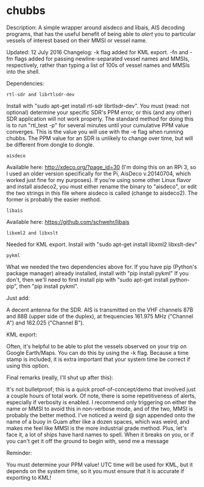 # chubbs

Description:
A simple wrapper around aisdeco and libais, AIS decoding programs,
that has the useful benefit of being able to *alert* you to particular vessels
of interest based on their MMSI or vessel name. 

Updated: 12 July 2016
Changelog: -k flag added for KML export. -fn and -fm flags added for passing
newline-separated vessel names and MMSIs, respectively, rather than typing a
list of 100s of vessel names and MMSIs into the shell.

Dependencies: 

    rtl-sdr and librtlsdr-dev
Install with "sudo apt-get install rtl-sdr librtlsdr-dev". You must (read: not
optional) determine your specific SDR's PPM error, or this (and any other) SDR
application will not work properly. The standard method for doing this is to run
"rtl_test -p" for several minutes until your cumulative PPM value converges.
This is the value you will use with the -e flag when running chubbs.  The PPM
value for an SDR is unlikely to change over time, but will be different from
dongle to dongle. 


    aisdeco 
Available here: http://xdeco.org/?page_id=30 (I'm doing this on an RPi 3, so I
used an older version specifically for the Pi, AisDeco v.20140704, which worked
just fine for my purposes). If you're using some other Linux flavor and install
aisdeco2, you must either rename the binary to "aisdeco", or edit the two
strings in this file where aisdeco is called (change to aisdeco2). The former is
probably the easier method.

    libais 
Available here: https://github.com/schwehr/libais

    libxml2 and libxslt 
Needed for KML export. Install with "sudo apt-get install libxml2 libxslt-dev"

    pykml 
What we needed the two dependencies above for. If you have pip
(Python's package manager) already installed, install with "pip install pykml"
If you don't, then we'll need to first install pip with "sudo apt-get install
python-pip", then "pip install pykml".

Just add:

A decent antenna for the SDR. AIS is transmitted on the VHF channels 87B and 88B
(upper side of the duplex), at frequencies 161.975 MHz ("Channel A") and 162.025
("Channel B").

KML export: 

Often, it's helpful to be able to plot the vessels observed on your trip on
Google Earth/Maps.  You can do this by using the -k flag. Because a time stamp
is included, it is extra important that your system time be correct if using
this option.

Final remarks (really, I'll shut up after this):

It's not bulletproof; this is a quick proof-of-concept/demo that involved
just a couple hours of total work. Of note, there is some repetitiveness of
alerts, especially if verbosity is enabled. I recommend only triggering on
either the name or MMSI to avoid this in non-verbose mode, and of the two, MMSI
is probably the better method.  I've noticed a weird @ sign appended onto the
name of a buoy in Guam after like a dozen spaces, which was weird, and makes me
feel like MMSI is the more industrial grade method. Plus, let's face it, a lot
of ships have hard names to spell. When it breaks on you, or if you can't get it
off the ground to begin with, send me a message

Reminder:

You must determine your PPM value! UTC time will be used for KML, but
it depends on the system time, so it you must ensure that it is accurate
if exporting to KML!
